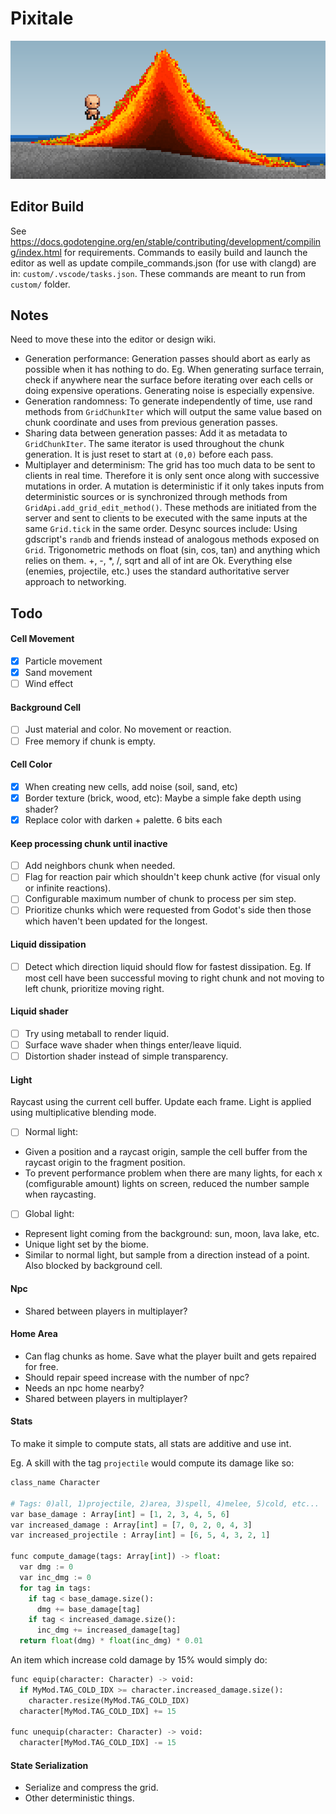 # Pixitale
![Project Logo](image.png)

## Editor Build
See https://docs.godotengine.org/en/stable/contributing/development/compiling/index.html for requirements.
Commands to easily build and launch the editor as well as update compile_commands.json (for use with clangd) are in: `custom/.vscode/tasks.json`. These commands are meant to run from `custom/` folder.

## Notes
Need to move these into the editor or design wiki.

- Generation performance: Generation passes should abort as early as possible when it has nothing to do. Eg. When generating surface terrain, check if anywhere near the surface before iterating over each cells or doing expensive operations. Generating noise is especially expensive.
- Generation randomness: To generate independently of time, use rand methods from `GridChunkIter` which will output the same value based on chunk coordinate and uses from previous generation passes.
- Sharing data between generation passes: Add it as metadata to `GridChunkIter`. The same iterator is used throughout the chunk generation. It is just reset to start at `(0,0)` before each pass.
- Multiplayer and determinism: The grid has too much data to be sent to clients in real time. Therefore it is only sent once along with successive mutations in order. A mutation is deterministic if it only takes inputs from deterministic sources or is synchronized through methods from `GridApi.add_grid_edit_method()`. These methods are initiated from the server and sent to clients to be executed with the same inputs at the same `Grid.tick` in the same order. Desync sources include:
Using gdscript's `randb` and friends instead of analogous methods exposed on `Grid`.
Trigonometric methods on float (sin, cos, tan) and anything which relies on them. +, -, *, /, sqrt and all of int are Ok.
Everything else (enemies, projectile, etc.) uses the standard authoritative server approach to networking.

## Todo

#### Cell Movement
- [x] Particle movement
- [x] Sand movement
- [ ] Wind effect

#### Background Cell
- [ ] Just material and color. No movement or reaction.
- [ ] Free memory if chunk is empty.

#### Cell Color
- [x] When creating new cells, add noise (soil, sand, etc)
- [x] Border texture (brick, wood, etc): Maybe a simple fake depth using shader?
- [x] Replace color with darken + palette. 6 bits each

#### Keep processing chunk until inactive
- [ ] Add neighbors chunk when needed.
- [ ] Flag for reaction pair which shouldn't keep chunk active (for visual only or infinite reactions).
- [ ] Configurable maximum number of chunk to process per sim step.
- [ ] Prioritize chunks which were requested from Godot's side then those which haven't been updated for the longest.

#### Liquid dissipation
- [ ] Detect which direction liquid should flow for fastest dissipation. Eg. If most cell have been successful moving to right chunk and not moving to left chunk, prioritize moving right.

#### Liquid shader
- [ ] Try using metaball to render liquid.
- [ ] Surface wave shader when things enter/leave liquid.
- [ ] Distortion shader instead of simple transparency.

#### Light
Raycast using the current cell buffer. Update each frame. 
Light is applied using multiplicative blending mode.

- [ ] Normal light: 
- Given a position and a raycast origin, sample the cell buffer from the raycast origin to the fragment position. 
- To prevent performance problem when there are many lights, for each x (comfigurable amount) lights on screen, reduced the number sample when raycasting. 

- [ ] Global light:
- Represent light coming from the background: sun, moon, lava lake, etc.
- Unique light set by the biome. 
- Similar to normal light, but sample from a direction instead of a point. Also blocked by background cell.

#### Npc
- Shared between players in multiplayer?

#### Home Area
- Can flag chunks as home. Save what the player built and gets repaired for free.
- Should repair speed increase with the number of npc?
- Needs an npc home nearby?
- Shared between players in multiplayer?

#### Stats
To make it simple to compute stats, all stats are additive and use int.

Eg. A skill with the tag `projectile` would compute its damage like so:
```Python
class_name Character

# Tags: 0)all, 1)projectile, 2)area, 3)spell, 4)melee, 5)cold, etc...
var base_damage : Array[int] = [1, 2, 3, 4, 5, 6]
var increased_damage : Array[int] = [7, 0, 2, 0, 4, 3]
var increased_projectile : Array[int] = [6, 5, 4, 3, 2, 1]

func compute_damage(tags: Array[int]) -> float:
  var dmg := 0
  var inc_dmg := 0
  for tag in tags:
    if tag < base_damage.size():
      dmg += base_damage[tag]
    if tag < increased_damage.size():
      inc_dmg += increased_damage[tag]
  return float(dmg) * float(inc_dmg) * 0.01
```
An item which increase cold damage by 15% would simply do:
```Python
func equip(character: Character) -> void:
  if MyMod.TAG_COLD_IDX >= character.increased_damage.size():
    character.resize(MyMod.TAG_COLD_IDX)
  character[MyMod.TAG_COLD_IDX] += 15

func unequip(character: Character) -> void:
  character[MyMod.TAG_COLD_IDX] -= 15
```

#### State Serialization
- Serialize and compress the grid.
- Other deterministic things.

